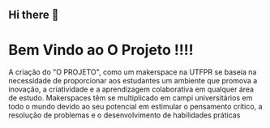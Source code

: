 ## Hi there 👋

# Bem Vindo ao O Projeto !!!! 

A criação do "O PROJETO", como um makerspace na UTFPR se baseia na
necessidade de proporcionar aos estudantes um ambiente que promova a inovação,
a criatividade e a aprendizagem colaborativa em qualquer área de estudo.
Makerspaces têm se multiplicado em campi universitários em todo o mundo devido
ao seu potencial em estimular o pensamento crítico, a resolução de problemas e o
desenvolvimento de habilidades práticas 

<!--

**Here are some ideas to get you started:**

🙋‍♀️ A short introduction - what is your organization all about?
🌈 Contribution guidelines - how can the community get involved?
👩‍💻 Useful resources - where can the community find your docs? Is there anything else the community should know?
🍿 Fun facts - what does your team eat for breakfast?
🧙 Remember, you can do mighty things with the power of [Markdown](https://docs.github.com/github/writing-on-github/getting-started-with-writing-and-formatting-on-github/basic-writing-and-formatting-syntax)
-->
